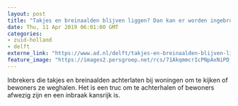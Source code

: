 ```yaml
---
layout: post
title: "Takjes en breinaalden blijven liggen? Dan kan er worden ingebroken"
date: Thu, 11 Apr 2019 06:01:00 GMT
categories: 
- zuid-holland 
- delft 
externe_link: "https://www.ad.nl/delft/takjes-en-breinaalden-blijven-liggen-dan-kan-er-worden-ingebroken~a617e9cc/"
feature_image: "https://images2.persgroep.net/rcs/71AkqmmcrIcPNpAxNiPD_gdFM8Y/diocontent/110366195/_fitwidth/400/?appId=21791a8992982cd8da851550a453bd7f&quality=0.7"
---
```


Inbrekers die takjes en breinaalden achterlaten bij woningen om te kijken of bewoners ze weghalen. Het is een truc om te achterhalen of bewoners afwezig zijn en een inbraak kansrijk is.
